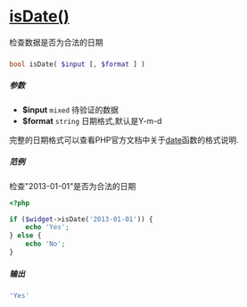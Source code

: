 [isDate()](http://twinh.github.com/widget/api/isDate)
=====================================================

检查数据是否为合法的日期

### 
```php
bool isDate( $input [, $format ] )
```

##### 参数
* **$input** `mixed` 待验证的数据
* **$format** `string` 日期格式,默认是Y-m-d


完整的日期格式可以查看PHP官方文档中关于[date](http://php.net/manual/zh/function.date.php)函数的格式说明.


##### 范例
检查"2013-01-01"是否为合法的日期
```php
<?php

if ($widget->isDate('2013-01-01')) {
    echo 'Yes';
} else {
    echo 'No';
}
```
##### 输出
```php
'Yes'
```
